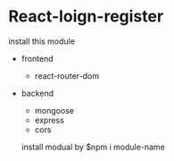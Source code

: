 # React-loign-register

install this module
- frontend
  - react-router-dom
- backend
  - mongoose
  - express
  - cors
  
  install modual by $npm i module-name
